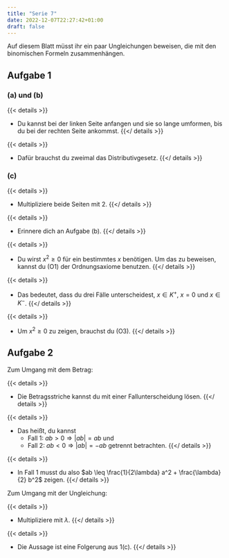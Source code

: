 ```yaml
---
title: "Serie 7"
date: 2022-12-07T22:27:42+01:00
draft: false
---
```


Auf diesem Blatt müsst ihr ein paar Ungleichungen beweisen, die mit den binomischen Formeln zusammenhängen.


## Aufgabe 1

### (a) und (b)

{{< details >}}
- Du kannst bei der linken Seite anfangen und sie so lange umformen, bis du bei der rechten Seite ankommst.
{{</ details >}}

{{< details >}}
- Dafür brauchst du zweimal das Distributivgesetz.
{{</ details >}}

### (c)

{{< details >}}
- Multipliziere beide Seiten mit 2.
{{</ details >}}

{{< details >}}
- Erinnere dich an Aufgabe (b).
{{</ details >}}

{{< details >}}
- Du wirst $x^2 \geq 0$ für ein bestimmtes $x$ benötigen. Um das zu beweisen, kannst du (O1) der Ordnungsaxiome benutzen.
{{</ details >}}

{{< details >}}
- Das bedeutet, dass du drei Fälle unterscheidest, $x \in K^+$, $x = 0$ und $x \in K^-$.
{{</ details >}}

{{< details >}}
- Um $x^2 \geq 0$ zu zeigen, brauchst du (O3).
{{</ details >}}

## Aufgabe 2

Zum Umgang mit dem Betrag:

{{< details >}}
- Die Betragsstriche kannst du mit einer Fallunterscheidung lösen.
{{</ details >}}

{{< details >}}
- Das heißt, du kannst
	- Fall 1: $ab > 0 \Rightarrow |ab| = ab$ und
	- Fall 2: $ab < 0 \Rightarrow |ab| = -ab$ getrennt betrachten.
{{</ details >}}

{{< details >}}
- In Fall 1 musst du also $ab \leq \frac{1}{2\lambda} a^2 + \frac{\lambda}{2} b^2$ zeigen.
{{</ details >}}

Zum Umgang mit der Ungleichung:

{{< details >}}
- Multipliziere mit $\lambda$.
{{</ details >}}

{{< details >}}
- Die Aussage ist eine Folgerung aus 1(c).
{{</ details >}}